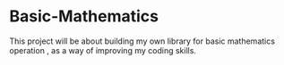 # Basic-Mathematics
This project will be about building my own library for basic mathematics operation , as a way of improving my coding skills.
